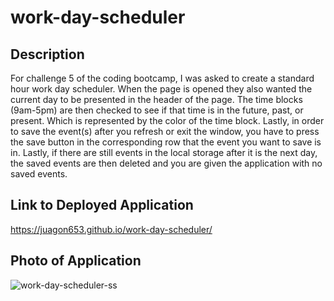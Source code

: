 # work-day-scheduler

## Description

For challenge 5 of the coding bootcamp, I was asked to create a standard hour work day scheduler. When the page is opened they also wanted the current day to be presented in the header of the page. The time blocks (9am-5pm) are then checked to see if that time is in the future, past, or present. Which is represented by the color of the time block. Lastly, in order to save the event(s) after you refresh or exit the window, you have to press the save button in the corresponding row that the event you want to save is in. Lastly, if there are still events in the local storage after it is the next day, the saved events are then deleted and you are given the application with no saved events.

## Link to Deployed Application

https://juagon653.github.io/work-day-scheduler/

## Photo of Application

![work-day-scheduler-ss](https://user-images.githubusercontent.com/106782112/181384790-3f905418-a065-42d7-b91b-80ff442c7a69.png)
